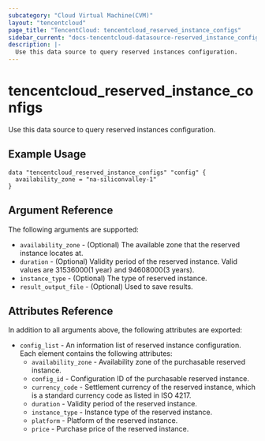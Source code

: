 ```yaml
---
subcategory: "Cloud Virtual Machine(CVM)"
layout: "tencentcloud"
page_title: "TencentCloud: tencentcloud_reserved_instance_configs"
sidebar_current: "docs-tencentcloud-datasource-reserved_instance_configs"
description: |-
  Use this data source to query reserved instances configuration.
---
```


# tencentcloud_reserved_instance_configs

Use this data source to query reserved instances configuration.

## Example Usage

```hcl
data "tencentcloud_reserved_instance_configs" "config" {
  availability_zone = "na-siliconvalley-1"
}
```

## Argument Reference

The following arguments are supported:

* `availability_zone` - (Optional) The available zone that the reserved instance locates at.
* `duration` - (Optional) Validity period of the reserved instance. Valid values are 31536000(1 year) and 94608000(3 years).
* `instance_type` - (Optional) The type of reserved instance.
* `result_output_file` - (Optional) Used to save results.

## Attributes Reference

In addition to all arguments above, the following attributes are exported:

* `config_list` - An information list of reserved instance configuration. Each element contains the following attributes:
  * `availability_zone` - Availability zone of the purchasable reserved instance.
  * `config_id` - Configuration ID of the purchasable reserved instance.
  * `currency_code` - Settlement currency of the reserved instance, which is a standard currency code as listed in ISO 4217.
  * `duration` - Validity period of the reserved instance.
  * `instance_type` - Instance type of the reserved instance.
  * `platform` - Platform of the reserved instance.
  * `price` - Purchase price of the reserved instance.


